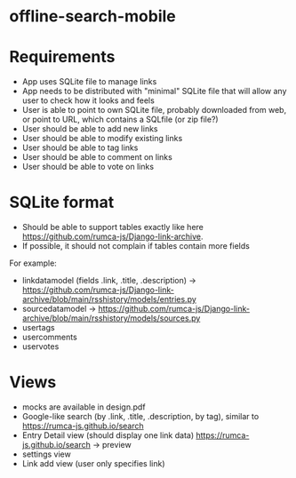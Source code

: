 # offline-search-mobile

# Requirements

 - App uses SQLite file to manage links
 - App needs to be distributed with "minimal" SQLite file that will allow any user to check how it looks and feels
 - User is able to point to own SQLite file, probably downloaded from web, or point to URL, which contains a SQLfile (or zip file?)
 - User should be able to add new links
 - User should be able to modify existing links
 - User should be able to tag links
 - User should be able to comment on links
 - User should be able to vote on links

# SQLite format

 - Should be able to support tables exactly like here https://github.com/rumca-js/Django-link-archive.
 - If possible, it should not complain if tables contain more fields

For example:
 - linkdatamodel (fields .link, .title, .description) -> https://github.com/rumca-js/Django-link-archive/blob/main/rsshistory/models/entries.py
 - sourcedatamodel -> https://github.com/rumca-js/Django-link-archive/blob/main/rsshistory/models/sources.py
 - usertags
 - usercomments
 - uservotes

# Views
 - mocks are available in design.pdf
 - Google-like search (by .link, .title, .description, by tag), similar to https://rumca-js.github.io/search
 - Entry Detail view (should display one link data)  https://rumca-js.github.io/search -> preview
 - settings view
 - Link add view (user only specifies link)
